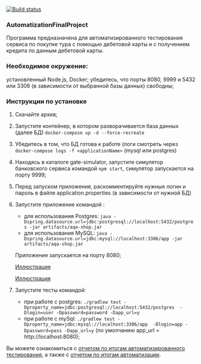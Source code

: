 [![Build status](https://ci.appveyor.com/api/projects/status/alec0y6nccq03gt8?svg=true)](https://ci.appveyor.com/project/AnnaPo-hub/selenidehomework)
### AutomatizationFinalProject

Программа предназначена для автоматизированного тестирования сервиса по покупке тура с помощью дебетовой карты и с получением кредита
по данным дебетовой карты. 

### Необходимое окружение: 
установленный Node.js, Docker; 
убедитесь, что  порты  8080, 9999 и 5432 или 3306 (в зависимости от выбранной базы данных) свободны; 

### Инструкции по установке 
1. Скачайте архив;
1. Запустите контейнер, в котором разворачивается база данных (далее БД) `docker-compose up -d --force-recreate`
1. Убедитесь в том, что БД готова к работе (логи смотреть через `docker-compose logs -f <applicationName>` (mysql или postgres)
1. Находясь в каталоге gate-simulator, запустите симулятор банковского сервиса командой `npm start`, симулятор запускается на порту 9999;  
1. Перед запуском приложения, раскомментируйте нужные логин и пароль в файле application.properties (в зависимости от нужной БД)
1. Запустите приложение командой :
    * для использования Postgres: `java -Dspring.datasource.url=jdbc:postgresql://localhost:5432/postgres -jar artifacts/aqa-shop.jar` 
    * для использования MySQL: `java -Dspring.datasource.url=jdbc:mysql://localhost:3306/app -jar artifacts/aqa-shop.jar` 
      
   Приложение запускается на порту 8080; 
   
   [Иллюстрация](screenshort/Screenshot.png)
    
    [Иллюстрация](screenshort/2.png)
  
  
1. Запустите тесты командой: 
    * при работе с postgres: `./gradlew test -Dproperty_name=jdbc:postgresql://localhost:5432/postgres 
    -Dlogin=user -Dpassword=password -Dapp_url=y` 
    * при работе с mySql: `./gradlew test -Dproperty_name=jdbc:mysql://localhost:3306/app 
    -Dlogin=app -Dpassword=pass -Dapp_url=y` 
    (по умолчанию app_url = http://localhost:8080); 
    
    
 Вы можете ознакомиться с   [отчетом по итогам автоматизированного тестирования](https://github.com/AnnaPo-hub/AutomatizationFinalProject/blob/master/documentation/Report.md), а также 
 с [отчетом по итогам автоматизации](https://github.com/AnnaPo-hub/AutomatizationFinalProject/blob/master/documentation/Summary.md). 

     



